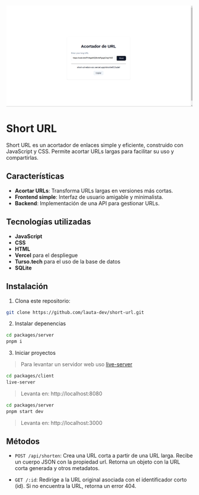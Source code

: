 ![screenshort](./packages/client/shorturlscreen.png)

# Short URL

Short URL es un acortador de enlaces simple y eficiente, construido con JavaScript y CSS. Permite acortar URLs largas para facilitar su uso y compartirlas.

## Características

- **Acortar URLs**: Transforma URLs largas en versiones más cortas.
- **Frontend simple**: Interfaz de usuario amigable y minimalista.
- **Backend**: Implementación de una API para gestionar URLs.

## Tecnologías utilizadas

- **JavaScript**
- **CSS**
- **HTML**
- **Vercel** para el despliegue
- **Turso.tech** para el uso de la base de datos
- **SQLite**

## Instalación

1. Clona este repositorio:
```bash
git clone https://github.com/lauta-dev/short-url.git
```

2. Instalar depenencias
```bash
cd packages/server
pnpm i
```

3. Iniciar proyectos
> Para levantar un servidor web uso [live-server](https://www.npmjs.com/package/live-server)

```bash
cd packages/client
live-server
```
> Levanta en: http://localhost:8080

```bash
cd packages/server
pnpm start dev
```
> Levanta en: http://localhost:3000

## Métodos
- `POST /api/shorten`:
Crea una URL corta a partir de una URL larga. Recibe un cuerpo JSON con la propiedad url.
Retorna un objeto con la URL corta generada y otros metadatos.

- `GET /:id`:
Redirige a la URL original asociada con el identificador corto (id).
Si no encuentra la URL, retorna un error 404.
